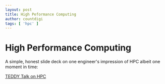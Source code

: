 ```yaml
---
layout: post
title: High Peformance Computing
author: countdigi
tags: [ 'hpc' ]
---
```


# High Performance Computing

A simple, honest slide deck on one engineer's impression of HPC albeit one moment in time:<br/>

[TEDDY Talk on HPC](https://countdigi.github.io/talk-teddy-hpc)
